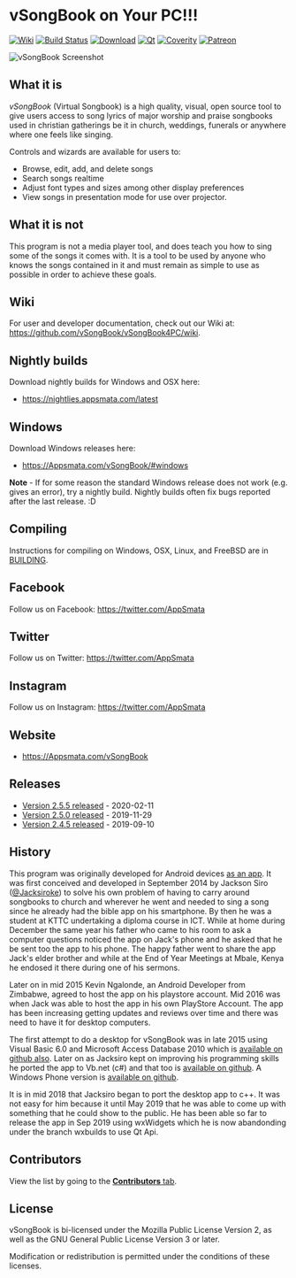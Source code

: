 # vSongBook on Your PC!!!

[![Wiki][wiki-img]][wiki]
[![Build Status][travis-img]][travis]
[![Download][download-img]][download]
[![Qt][qt-img]][qt]
[![Coverity][coverity-img]][coverity]
[![Patreon][patreon-img]][patreon]

![vSongBook Screenshot](https://github.com/vSongBook/vSongBook4PC/raw/master/images/screenshot1.png "vSongBook Screenshot 1")

## What it is

_vSongBook_ (Virtual Songbook) is a high quality, visual, open source
tool to give users access to song lyrics of major worship and praise 
songbooks used in christian gatherings be it in church, weddings, 
funerals or anywhere where one feels like singing.

Controls and wizards are available for users to:

* Browse, edit, add, and delete songs
* Search songs realtime
* Adjust font types and sizes among other display preferences
* View songs in presentation mode for use over projector.

## What it is not

This program is not a media player tool, and does teach you how to 
sing some of the songs it comes with. It is a tool to be used by 
anyone who knows the songs contained in it and must remain as simple
to use as possible in order to achieve these goals.

## Wiki

For user and developer documentation, check out our Wiki at:
https://github.com/vSongBook/vSongBook4PC/wiki.

## Nightly builds

Download nightly builds for Windows and OSX here:

* https://nightlies.appsmata.com/latest

## Windows

Download Windows releases here:

* https://Appsmata.com/vSongBook/#windows

**Note** - If for some reason the standard Windows release does not work
(e.g. gives an error), try a nightly build.  Nightly builds often fix bugs
reported after the last release. :D

## Compiling

Instructions for compiling on Windows, OSX, Linux, and FreeBSD are
in [BUILDING](BUILDING.md).

## Facebook

Follow us on Facebook: https://twitter.com/AppSmata

## Twitter

Follow us on Twitter: https://twitter.com/AppSmata

## Instagram

Follow us on Instagram: https://twitter.com/AppSmata

## Website

* https://Appsmata.com/vSongBook

## Releases

* [Version 2.5.5 released](https://github.com/vSongBook/vSongBook4PC/releases/tag/v0.2.5.5) - 2020-02-11
* [Version 2.5.0 released](https://github.com/vSongBook/vSongBook4PC/releases/tag/v0.2.5.0) - 2019-11-29
* [Version 2.4.5 released](https://github.com/vSongBook/vSongBook4PC/releases/tag/v2.4.5) - 2019-09-10

## History

This program was originally developed for Android devices 
[as an app](https://github.com/vSongBook/vSongAndy). It was first 
conceived and developed in September 2014 by Jackson Siro
([@Jacksiroke](https://github.com/Jacksiroke)) to solve his own problem of having to 
carry around songbooks to church and wherever he went and needed to sing a 
song since he already had the bible app on his smartphone. By then he was a 
student at KTTC undertaking a diploma course in ICT. While at home
during December the same year his father who came to his room to ask a 
computer questions noticed the app on Jack's phone and he asked that he 
be sent too the app to his phone. The happy father went to share the app
Jack's elder brother and while at the End of Year Meetings at Mbale, 
Kenya he endosed it there during one of his sermons. 

Later on in mid 2015 Kevin Ngalonde, an Android Developer from Zimbabwe,
agreed to host the app on his playstore account. Mid 2016 was when 
Jack was able to host the app in his own PlayStore Account. The app 
has been increasing getting updates and reviews over time and there 
was need to have it for desktop computers.

The first attempt to do a desktop for vSongBook was in late 2015 
using Visual Basic 6.0 and Microsoft Access Database 2010 which is 
[available on github also](https://github.com/vSongBook/vSongVB).
Later on as Jacksiro kept on improving his programming skills he ported
the app to Vb.net (c#) and that too is 
[available on github](https://github.com/vSongBook/vSongWin). 
A Windows Phone version is
[available on github](https://github.com/vSongBook/vSongWinfon).

It is in mid 2018 that Jacksiro began to port the desktop app to c++.
It was not easy for him because it until May 2019 that he was able to come
up with something that he could show to the public. He has been able 
so far to release the app in Sep 2019 using wxWidgets which he is now 
abandonding under the branch wxbuilds to use Qt Api.

## Contributors

View the list by going to the [__Contributors__ tab](https://github.com/vSongBook/vSongBook4PC/graphs/contributors).

## License

vSongBook is bi-licensed under the Mozilla Public License
Version 2, as well as the GNU General Public License Version 3 or later.

Modification or redistribution is permitted under the conditions of these licenses.

  [travis-img]: https://travis-ci.org/vSongBook/vSongBook.svg?branch=master
  [travis]: https://travis-ci.org/vSongBook/vSongBook

  [gitter-img]: https://badges.gitter.im/vSongBook/vSongBook.svg
  [gitter]: https://gitter.im/vSongBook/vSongBook

  [download-img]: https://img.shields.io/github/downloads/vSongBook/vSongBook/total.svg
  [download]: https://github.com/vSongBook/vSongBook4PC/releases

  [qt-img]: https://img.shields.io/badge/Qt-qmake-green.svg
  [qt]: https://www.qt.io

  [coverity-img]: https://img.shields.io/coverity/scan/11712.svg
  [coverity]: https://scan.coverity.com/projects/vSongBook-vSongBook

  [patreon-img]: https://img.shields.io/badge/donate-Patreon-coral.svg
  [patreon]: https://www.patreon.com/AppSmata

  [wiki-img]: https://img.shields.io/badge/docs-Wiki-blue.svg
  [wiki]: https://github.com/vSongBook/vSongBook4PC/wiki
